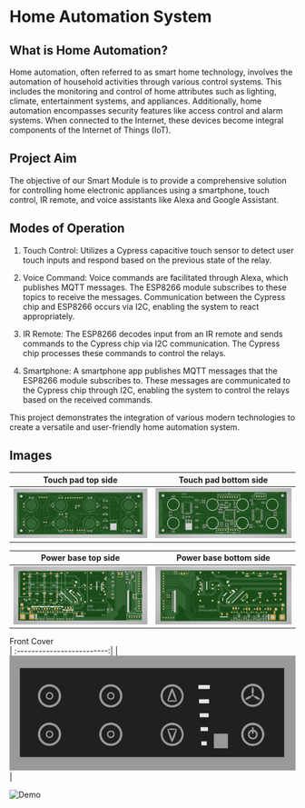 # Home Automation System
## What is Home Automation?
Home automation, often referred to as smart home technology, involves the automation of household activities through various control systems. This includes the monitoring and control of home attributes such as lighting, climate, entertainment systems, and appliances. Additionally, home automation encompasses security features like access control and alarm systems. When connected to the Internet, these devices become integral components of the Internet of Things (IoT).

## Project Aim
The objective of our Smart Module is to provide a comprehensive solution for controlling home electronic appliances using a smartphone, touch control, IR remote, and voice assistants like Alexa and Google Assistant.

## Modes of Operation
1. Touch Control: Utilizes a Cypress capacitive touch sensor to detect user touch inputs and respond based on the previous state of the relay.

2. Voice Command: Voice commands are facilitated through Alexa, which publishes MQTT messages. The ESP8266 module subscribes to these topics to receive the messages. Communication between the Cypress chip and ESP8266 occurs via I2C, enabling the system to react appropriately.

3. IR Remote: The ESP8266 decodes input from an IR remote and sends commands to the Cypress chip via I2C communication. The Cypress chip processes these commands to control the relays.

4. Smartphone: A smartphone app publishes MQTT messages that the ESP8266 module subscribes to. These messages are communicated to the Cypress chip through I2C, enabling the system to control the relays based on the received commands.

This project demonstrates the integration of various modern technologies to create a versatile and user-friendly home automation system.

## Images
Touch pad top side           |  Touch pad bottom side
:-------------------------:|:-------------------------:
![](Pictures/touch_4_1_top.png)  |  ![](Pictures/touch_4_1_bottom.png)

Power base top side           |  Power base bottom side
:-------------------------:|:-------------------------:
![](Pictures/power_4_1_top.png)  |  ![](Pictures/power_4_1_bottom.png)

Front Cover      
| :-------------------------:|
| ![](Pictures/cover.png)  |

![Demo](Pictures/walldemo.gif)

